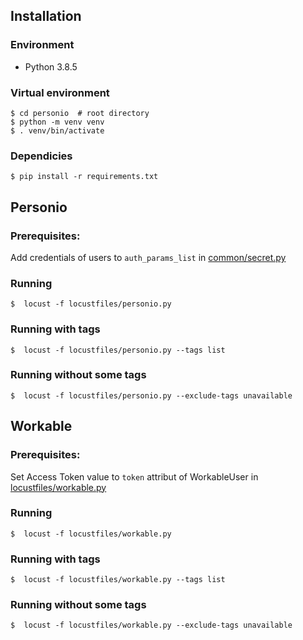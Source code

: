 ## Installation

### Environment

- Python 3.8.5

### Virtual environment

    $ cd personio  # root directory
    $ python -m venv venv
    $ . venv/bin/activate

### Dependicies

    $ pip install -r requirements.txt

## Personio

### Prerequisites:

Add credentials of users to `auth_params_list` in [common/secret.py](common/secret.py)

### Running

    $  locust -f locustfiles/personio.py

### Running with tags

    $  locust -f locustfiles/personio.py --tags list

### Running without some tags

    $  locust -f locustfiles/personio.py --exclude-tags unavailable

## Workable

### Prerequisites:

Set Access Token value to `token` attribut of WorkableUser in [locustfiles/workable.py](locustfiles/workable.py)

### Running

    $  locust -f locustfiles/workable.py

### Running with tags

    $  locust -f locustfiles/workable.py --tags list

### Running without some tags

    $  locust -f locustfiles/workable.py --exclude-tags unavailable

